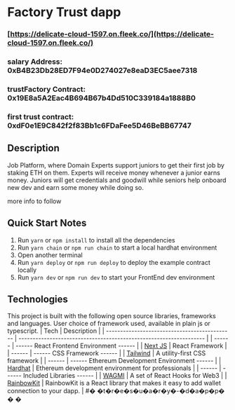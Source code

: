 # Factory Trust dapp

### [https://delicate-cloud-1597.on.fleek.co/](https://delicate-cloud-1597.on.fleek.co/)

### salary Address: 0xB4B23Db28ED7F94e0D274027e8eaD3EC5aee7318

### trustFactory Contract: 0x19E8a5A2Eac4B694B67b4Dd510C339184a1888B0

### first trust contract: 0xdF0e1E9C842f2f83Bb1c6FDaFee5D46BeBB67747

## Description
Job Platform, where Domain Experts support juniors to get their first job by staking ETH on them. Experts will receive money whenever a junior earns money. Juniors will get credentials and goodwill while seniors help onboard new dev and earn some money while doing so.

more info to follow

## Quick Start Notes

1.  Run `yarn` or `npm install` to install all the dependencies
2.  Run `yarn chain` or `npm run chain` to start a local hardhat environment
3.  Open another terminal
4.  Run `yarn deploy` or `npm run deploy` to deploy the example contract locally
5.  Run `yarn dev` or `npm run dev` to start your FrontEnd dev environment

## Technologies

This project is built with the following open source libraries, frameworks and languages. User choice of framework used, available in plain js or typescript.
| Tech | Description |
| --------------------------------------------- | ------------------------------------------------------------------ |
| ------ | ------ React Frontend Environment ------ |
| [Next JS](https://nextjs.org/) | React Framework |
| ------ | ------ CSS Framework ------ |
| [Tailwind](https://tailwindcss.com/) | A utility-first CSS framework |
| ------ | ------ Ethereum Development Environment ------ |
| [Hardhat](https://hardhat.org/) | Ethereum development environment for professionals |
| ------ | ------ Included Libraries ------ |
| [WAGMI](https://wagmi.sh/) | A set of React Hooks for Web3 |
| [RainbowKit](https://www.rainbowkit.com/docs/introduction) | RainbowKit is a React library that makes it easy to add wallet connection to your dapp. |
#� �t�r�e�s�u�a�r�y�-�d�a�p�p�
�
�
